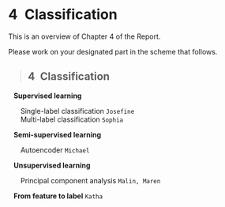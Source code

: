 # 4&ensp;Classification
This is an overview of Chapter 4 of the Report.  

Please work on your designated part in the scheme that follows.  

> ## 4&ensp;Classification
&ensp; **Supervised learning**  
  
&ensp;&ensp;&ensp; Single-label classification  `Josefine`  
&ensp;&ensp;&ensp; Multi-label classification  `Sophia` 
  
&ensp; **Semi-supervised learning**  
  
&ensp;&ensp;&ensp; Autoencoder  `Michael` 
  
&ensp; **Unsupervised learning**  
  
&ensp;&ensp;&ensp; Principal component analysis  `Malin, Maren` 
  
&ensp; **From feature to label**  `Katha` 
